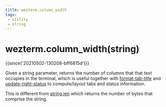 ```yaml
---
title: wezterm.column_width
tags:
 - utility
 - string
---
```


# wezterm.column_width(string)

{{since('20210502-130208-bff6815d')}}

Given a string parameter, returns the number of columns that that text occupies
in the terminal, which is useful together with
[format-tab-title](../window-events/format-tab-title.md) and
[update-right-status](../window-events/update-right-status.md) to
compute/layout tabs and status information.

This is different from [string.len](https://www.lua.org/manual/5.3/manual.html#pdf-string.len)
which returns the number of bytes that comprise the string.

